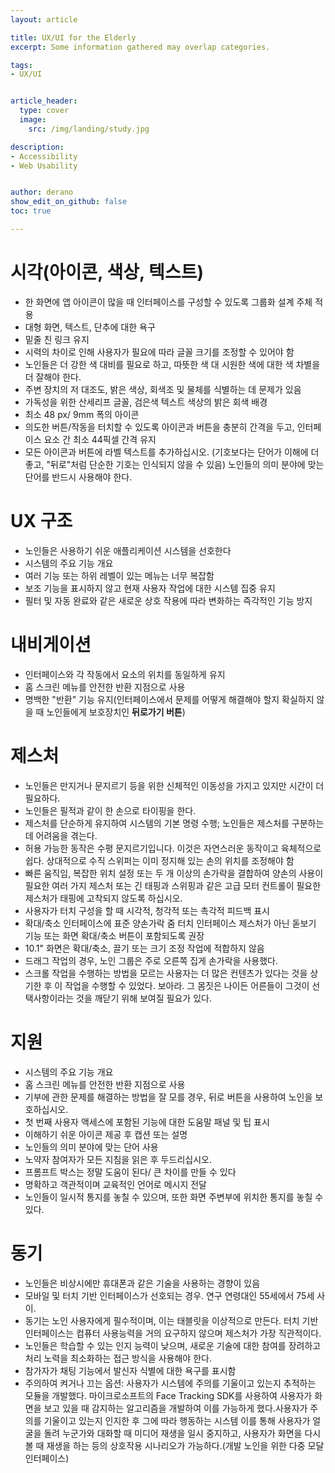 ```yaml
---
layout: article

title: UX/UI for the Elderly
excerpt: Some information gathered may overlap categories.

tags: 
- UX/UI


article_header:
  type: cover
  image:
    src: /img/landing/study.jpg

description: 
- Accessibility
- Web Usability


author: derano
show_edit_on_github: false
toc: true

--- 
```

# 시각(아이콘, 색상, 텍스트)
- 한 화면에 앱 아이콘이 많을 때 인터페이스를 구성할 수 있도록 그룹화 설계 주체 적용
- 대형 화면, 텍스트, 단추에 대한 욕구
- 밑줄 친 링크 유지
- 시력의 차이로 인해 사용자가 필요에 따라 글꼴 크기를 조정할 수 있어야 함
- 노인들은 더 강한 색 대비를 필요로 하고, 따뜻한 색 대 시원한 색에 대한 색 차별을 더 잘해야 한다.
- 주변 장치의 저 대조도, 밝은 색상, 회색조 및 물체를 식별하는 데 문제가 있음
- 가독성을 위한 산세리프 글꼴, 검은색 텍스트 색상의 밝은 회색 배경
- 최소 48 px/ 9mm 폭의 아이콘
- 의도한 버튼/작동을 터치할 수 있도록 아이콘과 버튼을 충분히 간격을 두고, 인터페이스 요소 간 최소 44픽셀 간격 유지
- 모든 아이콘과 버튼에 라벨 텍스트를 추가하십시오. (기호보다는 단어가 이해에 더 좋고, "뒤로"처럼 단순한 기호는 인식되지 않을 수 있음) 노인들의 의미 분야에 맞는 단어를 반드시 사용해야 한다.
  
# UX 구조
- 노인들은 사용하기 쉬운 애플리케이션 시스템을 선호한다
- 시스템의 주요 기능 개요
- 여러 기능 또는 하위 레벨이 있는 메뉴는 너무 복잡함
- 보조 기능을 표시하지 않고 현재 사용자 작업에 대한 시스템 집중 유지
- 필터 및 자동 완료와 같은 새로운 상호 작용에 따라 변화하는 즉각적인 기능 방지

# 내비게이션
- 인터페이스와 각 작동에서 요소의 위치를 동일하게 유지
- 홈 스크린 메뉴를 안전한 반환 지점으로 사용
- 명백한 "반환" 기능 유지(인터페이스에서 문제를 어떻게 해결해야 할지 확실하지 않을 때 노인들에게 보호장치인 **뒤로가기 버튼**)

# 제스처
- 노인들은 만지거나 문지르기 등을 위한 신체적인 이동성을 가지고 있지만 시간이 더 필요하다.
- 노인들은 필적과 같이 한 손으로 타이핑을 한다.
- 제스처를 단순하게 유지하여 시스템의 기본 명령 수행; 노인들은 제스처를 구분하는 데 어려움을 겪는다.
- 허용 가능한 동작은 수평 문지르기입니다. 이것은 자연스러운 동작이고 육체적으로 쉽다. 상대적으로 수직 스위퍼는 이미 정지해 있는 손의 위치를 조정해야 함
- 빠른 움직임, 복잡한 위치 설정 또는 두 개 이상의 손가락을 결합하여 양손의 사용이 필요한 여러 가지 제스처 또는 긴 태핑과 스위핑과 같은 고급 모터 컨트롤이 필요한 제스처가 태핑에 고착되지 않도록 하십시오.
- 사용자가 터치 구성을 할 때 시각적, 청각적 또는 촉각적 피드백 표시
- 확대/축소 인터페이스에 표준 양손가락 줌 터치 인터페이스 제스처가 아닌 돋보기 기능 또는 화면 확대/축소 버튼이 포함되도록 권장
- 10.1" 화면은 확대/축소, 끌기 또는 크기 조정 작업에 적합하지 않음
- 드래그 작업의 경우, 노인 그룹은 주로 오른쪽 집게 손가락을 사용했다.
- 스크롤 작업을 수행하는 방법을 모르는 사용자는 더 많은 컨텐츠가 있다는 것을 상기한 후 이 작업을 수행할 수 있었다. 보아라. 그 몸짓은 나이든 어른들이 그것이 선택사항이라는 것을 깨닫기 위해 보여질 필요가 있다.

# 지원
- 시스템의 주요 기능 개요
- 홈 스크린 메뉴를 안전한 반환 지점으로 사용
- 기부에 관한 문제를 해결하는 방법을 잘 모를 경우, 뒤로 버튼을 사용하여 노인을 보호하십시오.
- 첫 번째 사용자 액세스에 포함된 기능에 대한 도움말 패널 및 팁 표시
- 이해하기 쉬운 아이콘 제공 후 캡션 또는 설명
- 노인들의 의미 분야에 맞는 단어 사용
- 노약자 참여자가 모든 지침을 읽은 후 두드리십시오.
- 프롬프트 박스는 정말 도움이 된다/ 큰 차이를 만들 수 있다
- 명확하고 객관적이며 교육적인 언어로 메시지 전달
- 노인들이 일시적 통지를 놓칠 수 있으며, 또한 화면 주변부에 위치한 통지를 놓칠 수 있다.

# 동기
- 노인들은 비상시에만 휴대폰과 같은 기술을 사용하는 경향이 있음
- 모바일 및 터치 기반 인터페이스가 선호되는 경우. 연구 연령대인 55세에서 75세 사이.
- 동기는 노인 사용자에게 필수적이며, 이는 태블릿을 이상적으로 만든다. 터치 기반 인터페이스는 컴퓨터 사용능력을 거의 요구하지 않으며 제스처가 가장 직관적이다.
- 노인들은 학습할 수 있는 인지 능력이 낮으며, 새로운 기술에 대한 참여를 장려하고 처리 노력을 최소화하는 접근 방식을 사용해야 한다.
- 참가자가 채팅 기능에서 발신자 식별에 대한 욕구를 표시함
- 주의하여 켜거나 끄는 옵션: 사용자가 시스템에 주의를 기울이고 있는지 추적하는 모듈을 개발했다. 마이크로소프트의 Face Tracking SDK를 사용하여 사용자가 화면을 보고 있을 때 감지하는 알고리즘을 개발하여 이를 가능하게 했다.사용자가 주의를 기울이고 있는지 인지한 후 그에 따라 행동하는 시스템 이를 통해 사용자가 얼굴을 돌려 누군가와 대화할 때 미디어 재생을 일시 중지하고, 사용자가 화면을 다시 볼 때 재생을 하는 등의 상호작용 시나리오가 가능하다.(개발 노인을 위한 다중 모달 인터페이스)